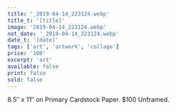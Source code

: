 ```yaml
---
title: '_2019-04-14_223124.webp'
title_t: '[title]'
image: '2019-04-14_223124.webp'
not_date: '_2019-04-14_223124.webp'
date_t: '[date]'
tags: ['art', 'artwork', 'collage']
price: '100'
excerpt: 'art'
available: false
print: false
sold: false
---
```


8.5″ x 11″ on Primary Cardstock Paper.
\$100 Unframed.
